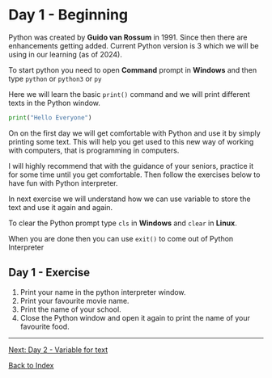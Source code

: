 # Day 1 - Beginning

Python was created by **Guido van Rossum** in 1991. Since then there are enhancements getting added. Current Python version is 3 which we will be using in our learning (as of 2024).

To start python you need to open **Command** prompt in **Windows** and then type `python` or `python3` or `py`

Here we will learn the basic `print()` command and we will print different texts in the Python window.

```python
print("Hello Everyone")
```

On on the first day we will get comfortable with Python and use it by simply printing some text. This will help you get used to this new way of working with computers, that is programming in computers.

I will highly recommend that with the guidance of your seniors, practice it for some time until you get comfortable. Then follow the exercises below to have fun with Python interpreter.


In next exercise we will understand how we can use variable to store the text and use it again and again.

To clear the Python prompt type `cls` in **Windows** and `clear` in **Linux**.

When you are done then you can use ```exit()``` to come out of Python Interpreter

## Day 1 - Exercise

1. Print your name in the python interpreter window.
2. Print your favourite movie name.
3. Print the name of your school.
4. Close the Python window and open it again to print the name of your favourite food.

---
[Next: Day 2 - Variable for text](02-day02.md)

[Back to Index](index.md)
